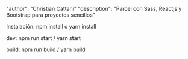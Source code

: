   "author": "Christian Cattani"
  "description": "Parcel con Sass, Reactjs y Bootstrap para proyectos sencillos"

  Instalación:
  npm install o yarn install

  dev:
  npm run start / yarn start

  build:
  npm run build / yarn build

